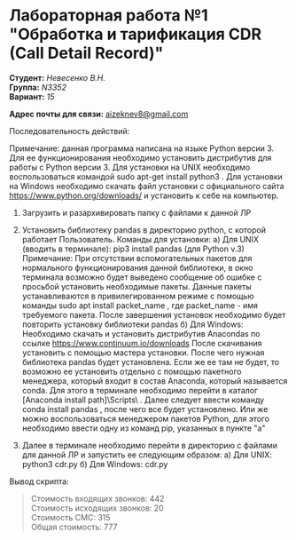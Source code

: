 # Лабораторная работа №1 "Обработка и тарификация CDR (Call Detail Record)"

__Студент:__ _Невесенко В.Н._  
__Группа:__ _N3352_  
__Вариант:__ _15_

__Адрес почты для связи:__ aizeknev8@gmail.com

Последовательность действий:

Примечание: данная программа написана на языке Python версии 3. Для ее функционирования необходимо установить дистрибутив для работы с Python версии 3.
Для установки на UNIX необходимо воспользоваться командой sudo apt-get install python3 . Для установки на Windows необходимо скачать файл установки с официального сайта https://www.python.org/downloads/ и установить к себе на компьютер.

1) Загрузить и разархивировать папку с файлами к данной ЛР

2) Установить библиотеку pandas в директорию python, с которой работает Пользователь. Команды для установки:
а) Для UNIX (вводить в терминале): pip3 install pandas (для Python v.3)
	Примечание: При отсутствии вспомогательных пакетов для нормального функционирования данной библиотеки, в окно терминала возможно будет выведено сообщение об ошибке с просьбой установить необходимые пакеты. Данные пакеты устанавливаются в привилегированном режиме с помощью команды sudo apt install packet_name , где packet_name - имя требуемого пакета. После завершения установок необходимо будет повторить установку библиотеки pandas
б) Для Windows: Необходимо скачать и установить дистрибутив Anacondas по ссылке https://www.continuum.io/downloads 
После скачивания установить с помощью мастера установки. После чего нужная библиотека pandas будет установлена. Если же ее там не будет, то возможно ее установить отдельно с помощью пакетного менеджера, который входит в состав Anaconda, который называется conda. Для этого в терминале необходимо перейти в каталог [Anaconda install path]\Scripts\ . Далее следует ввести команду conda install pandas , после чего все будет установлено. Или же можно воспользоваться менеджером пакетов Python, для этого необходимо ввести одну из команд pip, указанных в пункте "а"

3) Далее в терминале необходимо перейти в директорию с файлами для данной ЛР и запустить ее следующим образом:
а) Для UNIX: python3 cdr.py
б) Для Windows: cdr.py

Вывод скрипта:  
>Стоимость входящих звонков: 442  
>Стоимость исходящих звонков: 20  
>Стоимость СМС: 315  
>Общая стоимость: 777
